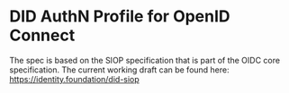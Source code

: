 # DID AuthN Profile for OpenID Connect

The spec is based on the SIOP specification that is part of the OIDC core specification. The current working draft can be found here: https://identity.foundation/did-siop
